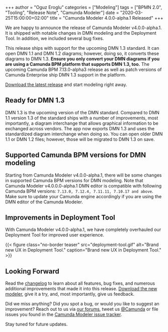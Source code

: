 +++
author = "Oguz Eroglu"
categories = ["Modeling"]
tags = ["BPMN 2.0", "Tooling", "Release Note", "Camunda Modeler"]
date = "2020-03-25T15:00:00+02:00"
title = "Camunda Modeler 4.0.0-alpha.1 Released"
+++

We are happy to announce the release of Camunda Modeler v4.0.0-alpha.1. It is shipped with notable changes in DMN modeling and the Deployment Tool. In addition, we included several bug fixes.

This release ships with support for the upcoming DMN 1.3 standard. It can open DMN 1.1 and DMN 1.2 diagrams; however, doing so, it converts these diagrams to DMN 1.3.
__Ensure you only convert your DMN diagrams if you are using a Camunda BPM platform that supports DMN 1.3, too.__  The upcoming Camunda BPM 7.13.0-alpha3 release as well as patch versions of Camunda Enterprise ship  DMN 1.3 support in the platform.

[Download the latest release](https://downloads.camunda.cloud/release/camunda-modeler/4.0.0-alpha.1/) and start modeling right away.

<!--more-->

## Ready for DMN 1.3

DMN 1.3 is the upcoming version of the DMN standard. Compared to DMN 1.1 version 1.3 of the standard ships with a number of improvements, most importantly, a diagram interchange that allows graphical information to be exchanged across vendors.
The app now exports DMN 1.3 and uses the standardized diagram interchange when doing so. You can open older DMN 1.1 or DMN 1.2 files; however, those will be migrated to DMN 1.3 on save.

## Supported Camunda BPM versions for DMN modeling

Starting from Camunda Modeler v4.0.0-alpha.1, there will be some changes in supported Camunda BPM versions for DMN modeling. Note that Camunda Modeler v4.0.0.0-alpha.1 DMN editor is compatible with following Camunda BPM versions: `7.13.0, 7.12.4, 7.11.11, 7.10.17 and above`. Make sure to update your Camunda engine accordingly if you are using the DMN editor of the Camunda Modeler.

## Improvements in Deployment Tool

With Camunda Modeler v4.0.0-alpha.1, we have completely overhauled our Deployment Tool for improved user experience.

{{< figure class="no-border teaser" src="deployment-tool.gif" alt="Brand new UX in Deployment Tool." caption="Brand new UX in Deployment Tool." >}}

## Looking Forward

Read the [changelog](https://github.com/camunda/camunda-modeler/blob/master/CHANGELOG.md#400-alpha1) to learn about all features, bug fixes, and numerous additional improvements that made it into this release. [Download the new modeler](https://downloads.camunda.cloud/release/camunda-modeler/4.0.0-alpha.1/), give it a try, and, most importantly, give us feedback.

Did we miss anything? Did you spot a bug, or would you like to suggest an improvement? Reach out to us via [our forums](https://forum.camunda.org/c/modeler), tweet us [@Camunda](https://twitter.com/Camunda) or file issues you found in the [Camunda Modeler issue tracker](https://github.com/camunda/camunda-modeler/issues/new/choose).

Stay tuned for future updates.

